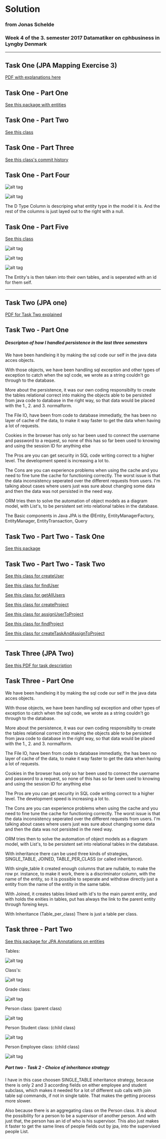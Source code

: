 # Solution
### from Jonas Schelde
### Week 4 of the 3. semester 2017 Datamatiker on cphbusiness in Lyngby Denmark

---

## Task One (JPA Mapping Exercise 3)

[PDF with explanations here](https://github.com/scheldejonas/Exercises/blob/master/SP/SP3/JPA_MappingExercise-3.pdf)

## Task One - Part One

[See this package with entities](https://github.com/scheldejonas/Exercises/tree/master/SP/SP3/solution-jpa-mapping-exercise-three/src/main/java/domain)

## Task One - Part Two

[See this class](https://github.com/scheldejonas/Exercises/blob/master/SP/SP3/solution-jpa-mapping-exercise-three/src/main/java/domain/DiscountFixed.java)

## Task One - Part Three

[See this class's commit history](https://github.com/scheldejonas/Exercises/blob/master/SP/SP3/solution-jpa-mapping-exercise-three/src/main/java/domain/DiscountQuantity.java)

## Task One - Part Four

![alt tag](http://schelde.info/wp-content/uploads/2017/02/scheldeinfo_sp-3-task-one-part-4.png)

![alt tag](http://schelde.info/wp-content/uploads/2017/02/scheldeinfo_sp-3-task-one-part-4-1.png)

The D Type Column is descriping what entity type in the model it is.
And the rest of the columns is just layed out to the right with a null.

## Task One - Part Five

[See this class](https://github.com/scheldejonas/Exercises/blob/master/SP/SP3/solution-jpa-mapping-exercise-three/src/main/java/domain/DiscountType.java)

![alt tag](http://schelde.info/wp-content/uploads/2017/02/scheldeinfo_screen-shot-2017-02-24-at-08.51.43.png)

![alt tag](http://schelde.info/wp-content/uploads/2017/02/scheldeinfo_screen-shot-2017-02-24-at-08.51.54.png)

![alt tag](http://schelde.info/wp-content/uploads/2017/02/scheldeinfo_screen-shot-2017-02-24-at-08.52.02.png)

The Entity's is then taken into their own tables, and is seperated with an id for them self. 

---

## Task Two (JPA one)

[PDF for Task Two explained](https://github.com/scheldejonas/Exercises/blob/master/SP/SP3/exam-preparation_JPA1.pdf)

## Task Two - Part One

##### Descripton of how I handled persistence in the last three semesters

We have been handleing it by making the sql code our self in the java data acces objects.

With those objects, we have been handling sql exception and other types of exception to catch when the sql code, we wrote as a string couldn't go through to the database.

More about the persistence, it was our own coding responsibilty to create the tables relational correct into making the objects able to be persisted from java code to database in the right way, so that data would be placed with the 1., 2. and 3. normalform.

The File IO, have been from code to database immediatly, the has been no layer of cache of the data, to make it way faster to get the data when having a lot of requests.

Cookies in the browser has only so har been used to connect the username and password to a request, so none of this has so far been used to knowing and using the session ID for anything else

The Pros are you can get security in SQL code writing correct to a higher level. The development speed is increasing a lot to.

The Cons are you can experience problems when using the cache and you need to fine tune the cache for functioning correctly. The worst issue is that the data inconsistency seperated over the different requests from users. I'm talking about cases where users just was sure about changing some data and then the data was not persisted in the need way.

ORM tries then to solve the automation of object models as a diagram model, with List's, to be persistent set into relational tables in the database.

The Basic components in Java JPA is the @Entity, EntityManagerFactory, EntityManager, EntityTransaction, Query

## Task Two - Part Two - Task One

[See this package](https://github.com/scheldejonas/Exercises/tree/master/SP/SP3/solution-jpa-one/src/main/java/domain)

## Task Two - Part Two - Task Two

[See this class for createUser](https://github.com/scheldejonas/Exercises/blob/master/SP/SP3/solution-jpa-one/src/main/java/dao/ProjectUserDaoImpl.java)

[See this class for findUser](https://github.com/scheldejonas/Exercises/blob/master/SP/SP3/solution-jpa-one/src/main/java/dao/ProjectUserDaoImpl.java)

[See this class for getAllUsers](https://github.com/scheldejonas/Exercises/blob/master/SP/SP3/solution-jpa-one/src/main/java/dao/ProjectUserDaoImpl.java)

[See this class for createProject](https://github.com/scheldejonas/Exercises/blob/master/SP/SP3/solution-jpa-one/src/main/java/dao/ProjectDaoImpl.java)

[See this class for assignUserToProject](https://github.com/scheldejonas/Exercises/blob/master/SP/SP3/solution-jpa-one/src/main/java/service/ProjectServiceImpl.java)

[See this class for findProject](https://github.com/scheldejonas/Exercises/blob/master/SP/SP3/solution-jpa-one/src/main/java/dao/ProjectDaoImpl.java)

[See this class for createTaskAndAssignToProject](https://github.com/scheldejonas/Exercises/blob/master/SP/SP3/solution-jpa-one/src/main/java/service/ProjectServiceImpl.java)

---

## Task Three (JPA Two)

[See this PDF for task description](https://github.com/scheldejonas/Exercises/blob/master/SP/SP3/exam-preparation_JPA2.pdf)

## Task Three - Part One

We have been handleing it by making the sql code our self in the java data acces objects.

With those objects, we have been handling sql exception and other types of exception to catch when the sql code, we wrote as a string couldn't go through to the database.

More about the persistence, it was our own coding responsibilty to create the tables relational correct into making the objects able to be persisted from java code to database in the right way, so that data would be placed with the 1., 2. and 3. normalform.

The File IO, have been from code to database immediatly, the has been no layer of cache of the data, to make it way faster to get the data when having a lot of requests.

Cookies in the browser has only so har been used to connect the username and password to a request, so none of this has so far been used to knowing and using the session ID for anything else

The Pros are you can get security in SQL code writing correct to a higher level. The development speed is increasing a lot to.

The Cons are you can experience problems when using the cache and you need to fine tune the cache for functioning correctly. The worst issue is that the data inconsistency seperated over the different requests from users. I'm talking about cases where users just was sure about changing some data and then the data was not persisted in the need way.

ORM tries then to solve the automation of object models as a diagram model, with List's, to be persistent set into relational tables in the database.

With inheritance there can be used three kinds of strategies, SINGLE_TABLE, JOINED, TABLE_PER_CLASS (or called inheritance).

With single_table it created enough columns that are nullable, to make the row pr. instance, to make it work, there is a discriminator column, with the name of the entity, so it is possible to seperate and withdraw directly just a entity from the name of the entity in the same table.

With Joined, it creates tables linked with id's to the main parent entity, and with holds the enities in tables, put has always the link to the parent entity through foreing keys.

With Inheritance (Table_per_class) There is just a table per class.

## Task three - Part Two

[See this package for JPA Annotations on entities](https://github.com/scheldejonas/Exercises/tree/master/SP/SP3/solution-jpa-two/src/main/java/domain)

Tables:

![alt tag](http://schelde.info/wp-content/uploads/2017/02/scheldeinfo_sp3-jpa-2-part-2-273x300.png)

Class's:

![alt tag](http://schelde.info/wp-content/uploads/2017/02/scheldeinfo_sp3-jpa-2-part-2-5.png)

Grade class:

![alt tag](http://schelde.info/wp-content/uploads/2017/02/scheldeinfo_sp3-jpa-2-part-2-1-300x255.png)

Person class: (parent class)

![alt tag](http://schelde.info/wp-content/uploads/2017/02/scheldeinfo_sp3-jpa-2-part-2-2-300x259.png)

Person Student class: (child class)

![alt tag](http://schelde.info/wp-content/uploads/2017/02/scheldeinfo_sp3-jpa-2-part-2-4-300x175.png)

Person Employee class: (child class)

![alt tag](http://schelde.info/wp-content/uploads/2017/02/scheldeinfo_sp3-jpa-2-part-2-3-300x201.png)

##### Part two - Task 2 - Choice of inheritance strategy

I have in this case choosen SINGLE_TABLE inheritance strategy, because there is only 2 and 3 according fields on either employee and student subclass, which makes it needed for a lot of different sub calls with join table sql commands, if not in single table. That makes the getting process more slower.

Also because there is an aggregating class on the Person class. It is about the possibility for a person to be a supervisor of another person. And with just that, the person has an id of who is his supervisor. This also just makes it faster to get the same lines of people fields out by jpa, into the supervised people List.


